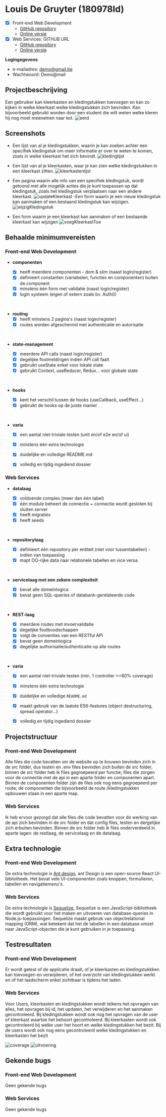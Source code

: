 # Louis De Gruyter (180978ld)



- [x] Front-end Web Development
  - [GitHub repository](https://github.com/Web-IV/2223-frontendweb-LouisDeGruyter)
  - [Online versie](https://wherearemyclothes.onrender.com)
- [x] Web Services: GITHUB URL
  - [GitHub repository](https://github.com/Web-IV/2223-webservices-LouisDeGruyter)
  - [Online versie](https://webservices-louisdegruyter.onrender.com)

**Logingegevens**

- e-mailadres: demo@gmail.be
- Wachtwoord: Demo@mail

## Projectbeschrijving

Een gebruiker kan kleerkasten en kledingstukken toevoegen en kan zo kijken in welke kleerkast welke kledingstukken zich bevinden. Kan bijvoorbeeld gebruikt worden door een student die wilt weten welke kleren hij nog moet meenemen naar kot.
![eerd](./images/eerd.png)
## Screenshots

- Een lijst van al je kledingstukken, waarin je kan zoeken achter een specifiek kledingstuk om meer informatie er over te weten te komen, zoals in welke kleerkast het zich bevindt.
![kledinglijst](./images/KledinglijstZoek.png)
- Een lijst van al je kleerkasten, waar je kan zien welke kledingstukken in een kleerkast zitten.
![kleerkastenlijst](./images/kleerkastenlijst.png)
- Een pagina waarin alle info van een specifiek kledingstuk, wordt getoond met alle mogelijk acties die je kunt toepassen op dat kledingstuk, zoals het kledingstuk verplaatsen naar een andere kleerkast.
![updateKleerkast](./images/wijzigKleerkast.png)
-Een form waarin je een nieuw kledingstuk kan aanmaken of een bestaand kledingstuk kan wijzigen.
![wijzigKledingstuk](./images/updateKledingstuk.png)

- Een form waarin je een kleerkast kan aanmaken of een bestaande kleerkast kan wijzigen
![voegKleerkastToe](./images/kleerkastToevoegen.png)
## Behaalde minimumvereisten


### Front-end Web Development

- **componenten**

  - [x] heeft meerdere componenten - dom & slim (naast login/register)
  - [x] definieert constanten (variabelen, functies en componenten) buiten de component
  - [x] minstens één form met validatie (naast login/register)
  - [x] login systeem (eigen of extern zoals bv. Auth0)
<br />

- **routing**
  - [x] heeft minstens 2 pagina's (naast login/register)
  - [x] routes worden afgeschermd met authenticatie en autorisatie
<br />

- **state-management**

  - [x] meerdere API calls (naast login/register)
  - [x] degelijke foutmeldingen indien API call faalt
  - [x] gebruikt useState enkel voor lokale state
  - [x] gebruikt Context, useReducer, Redux… voor globale state
<br />

- **hooks**

  - [x] kent het verschil tussen de hooks (useCallback, useEffect…)
  - [x] gebruikt de hooks op de juiste manier
<br />

- **varia**
  - [x] een aantal niet-triviale testen (unit en/of e2e en/of ui)
  - [x] minstens één extra technologie
  - [x] duidelijke en volledige README.md
  - [x] volledig en tijdig ingediend dossier


### Web Services

- **datalaag**

  - [x] voldoende complex (meer dan één tabel)
  - [x] één module beheert de connectie + connectie wordt gesloten bij sluiten server
  - [x] heeft migraties
  - [x] heeft seeds
<br />

- **repositorylaag**

  - [x] definieert één repository per entiteit (niet voor tussentabellen) - indien van toepassing
  - [x] mapt OO-rijke data naar relationele tabellen en vice versa
<br />

- **servicelaag met een zekere complexiteit**

  - [x] bevat alle domeinlogica
  - [x] bevat geen SQL-queries of databank-gerelateerde code
<br />

- **REST-laag**

  - [x] meerdere routes met invoervalidatie
  - [x] degelijke foutboodschappen
  - [x] volgt de conventies van een RESTful API
  - [x] bevat geen domeinlogica
  - [x] degelijke authorisatie/authenticatie op alle routes
<br />

- **varia**
  - [x] een aantal niet-triviale testen (min. 1 controller >=80% coverage)
  - [x] minstens één extra technologie
  - [x] duidelijke en volledige `README.md`
  - [x] maakt gebruik van de laatste ES6-features (object destructuring, spread operator...)
  - [x] volledig en tijdig ingediend dossier


## Projectstructuur

### Front-end Web Development

Alle files die code bevatten om de website op te bouwen bevinden zich in de src folder, dus testen en .env files bevinden zich buiten de src folder, binnen de src folder heb ik files gegroepeerd per functie; files die zorgen voor de connectie met de api in een aparte folder en componenten apart. Binnen de componenten folder zijn de files ook nog eens gegroepeerd per route; de componenten die bijvoorbeeld de route /kledingstukken opbouwen staan in een aparte map.

### Web Services
Ik heb ervoor gezorgd dat alle files die code bevatten voor de werking van de api zich bevinden in de src folder en dat config files, testen en dergelijke zich erbuiten bevinden. Binnen de src folder heb ik files onderverdeeld in aparte lagen: de restlaag, de servicelaag en de datalaag.


## Extra technologie

### Front-end Web Development


De extra technologie is [Ant design](https://github.com/ant-design/ant-design), ant Design is een open-source React UI-bibliotheek. Het bevat vele UI-componenten zoals knoppen, formulieren, tabellen en navigatiemenu's.

### Web Services

De extra technologie is [Sequelize](https://github.com/sequelize/sequelize), Sequelize is een JavaScript-bibliotheek die wordt gebruikt voor het maken en uitvoeren van database-queries in Node.js-toepassingen. Sequelize maakt gebruik van objectrelational mapping (ORM), wat betekent dat het de tabellen in een database omzet naar JavaScript-objecten die je kunt gebruiken in je toepassing.


## Testresultaten

### Front-end Web Development


Er wordt getest of de applicatie draait, of je kleerkasten en kledingstukkken kan toevoegen en verwijderen, of het overzicht van kledingstukken werkt en of het laadscherm enkel zichtbaar is tijdens het laden.

### Web Services

Voor Users, kleerkasten en kledingstukken wordt telkens het opvragen van alles, het opvragen bij id, het updaten, het verwijderen en het aanmaken gecontroleerd. Bij kledingstukken wordt ook nog het opvragen van de user of kleerkast waartoe het behoort gecontroleerd. Bij kleerkasten wordt ook gecontroleerd bij welke user het hoort en welke kledingstukken het bezit.
Bij de users wordt ook nog eens gecontroleerd welke kledingstukken en kleerkasten het bezit

![coverage](./images/coverage.png)
![uitvoering](./images/test.png)
## Gekende bugs

### Front-end Web Development
Geen gekende bugs

### Web Services
Geen gekende bugs

